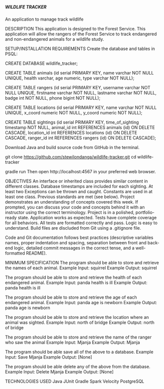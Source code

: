 ##### WILDLIFE TRACKER
An application to manage track wildlife

DESCRIPTION
This application is designed to the Forest Service. This application will allow the rangers of the Forest Service to track 
endangered and non-endangered animals for a wildlife study.

SETUP/INSTALLATION REQUIREMENTS
Create the database and tables in PSQL:

CREATE DATABASE wildlife_tracker; 

CREATE TABLE animals (id serial PRIMARY KEY, name varchar NOT NULL UNIQUE, health varchar, age numeric, type varchar NOT NULL); 

CREATE TABLE rangers (id serial PRIMARY KEY, username varchar NOT NULL UNIQUE, firstname varchar NOT NULL, 
lastname varchar NOT NULL, badge int NOT NULL, phone bigint NOT NULL); 

CREATE TABLE locations (id serial PRIMARY KEY, name varchar NOT NULL UNIQUE, x_coord numeric NOT NULL, 
y_coord numeric NOT NULL); 

CREATE TABLE sightings (id serial PRIMARY KEY, time_of_sighting timestamp NOT NULL, 
animal_id int REFERENCES animals (id) ON DELETE CASCADE, location_id int REFERENCES locations (id) ON DELETE CASCADE, 
ranger_id int REFERENCES rangers (id) ON DELETE CASCADE); 

Download Java and build source code from GitHub in the terminal.

git clone https://github.com/stewilondanga/wildlife-tracker.git cd wildlife-tracker 

gradle run Then open http://localhost:4567 in your preferred web browser.

OBJECTIVES
An interface or inherited class provides similar content in different classes. 
Database timestamps are included for each sighting. 
At least two Exceptions can be thrown and caught. 
Constants are used in at least one class. 
Previous standards are met (see below). 
Project demonstrates an understanding of concepts covered this week. 
If prompted, you can discuss your code and concepts behind it with an instructor using the correct terminology. 
Project is in a polished, portfolio-ready state. 
Application works as expected. 
Tests have complete coverage for all behaviors. 
All tests are formatted correctly and pass. 
Logic is easy to understand. 
Build files are discluded from Git using a .gitignore file. 

Code and Git documentation follows best practices (descriptive variables names, proper indentation and spacing, 
separation between front and back-end logic, detailed commit messages in the correct tense, and a well-formatted README). 

MINIMUM SPECIFICATION
The program should be able to store and retrieve the names of each animal. 
Example Input: squirrel 
Example Output: squirrel 

The program should be able to store and retrieve the health of each endangered animal. 
Example Input: panda health is ill 
Example Output: panda health is ill 

The program should be able to store and retrieve the age of each endangered animal. 
Example Input: panda age is newborn 
Example Output: panda age is newborn 

The program should be able to store and retrieve the location where an animal was sighted. 
Example Input: north of bridge 
Example Output: north of bridge 

The program should be able to store and retrieve the name of the ranger who saw the animal 
Example Input: Mjanja 
Example Output: Mjanja 

The program should be able save all of the above to a database. 
Example Input: Save Mjanja 
Example Output: [None] 

The program should be able delete any of the above from the database. 
Example Input: Delete Mjanja 
Example Output: [None] 

TECHNOLOGIES USED
Java 
JUnit 
Gradle 
Spark 
Velocity 
PostgreSQL 
